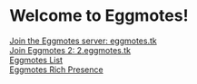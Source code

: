 # Welcome to Eggmotes!

[Join the Eggmotes server: eggmotes.tk](https://eggmotes.tk)  
[Join Eggmotes 2: 2.eggmotes.tk](https://2.eggmotes.tk)  
[Eggmotes List](list)  
[Eggmotes Rich Presence](https://rp.eggmotes.tk)  

